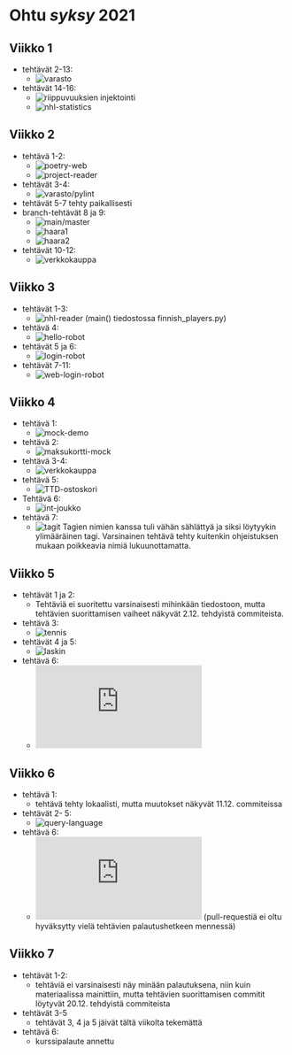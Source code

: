 # Ohtu *syksy* 2021
## Viikko 1
* tehtävät 2-13:
  - ![varasto](https://github.com/J-Uhero/ohtu-2021-viikko1)
* tehtävät 14-16:
  - ![riippuvuuksien injektointi](https://github.com/J-Uhero/ohtu-kevat-2021/tree/main/viikko1/riippuvuuksien-injektointi-1)
  - ![nhl-statistics](https://github.com/J-Uhero/ohtu-kevat-2021/tree/main/viikko1/nhl-statistics-1)

## Viikko 2
* tehtävä 1-2:
  - ![poetry-web](https://github.com/J-Uhero/ohtu-kevat-2021/tree/main/viikko2/poetry-web)
  - ![project-reader](https://github.com/J-Uhero/ohtu-kevat-2021/tree/main/viikko2/project-reader)
* tehtävät 3-4:
  - ![varasto/pylint](https://github.com/J-Uhero/ohtu-2021-viikko1)
* tehtävät 5-7 tehty paikallisesti
* branch-tehtävät 8 ja 9:
  - ![main/master](https://github.com/J-Uhero/ohtu-kevat-2021)
  - ![haara1](https://github.com/J-Uhero/ohtu-kevat-2021/tree/haara1)
  - ![haara2](https://github.com/J-Uhero/ohtu-kevat-2021/tree/haara2)
* tehtävät 10-12:
  - ![verkkokauppa](https://github.com/J-Uhero/ohtu-kevat-2021/tree/main/viikko2/verkkokauppa-1) 

## Viikko 3
* tehtävät 1-3:
   - ![nhl-reader](https://github.com/J-Uhero/ohtu-kevat-2021/tree/main/viikko3/nhl-reader) (main() tiedostossa finnish_players.py)
* tehtävä 4:
   - ![hello-robot](https://github.com/J-Uhero/ohtu-kevat-2021/tree/main/viikko3/hello-robot)
* tehtävät 5 ja 6:
   - ![login-robot](https://github.com/J-Uhero/ohtu-kevat-2021/tree/main/viikko3/login-robot)
* tehtävät 7-11:
   - ![web-login-robot](https://github.com/J-Uhero/ohtu-kevat-2021/tree/main/viikko3/web-login-robot)
 
 ## Viikko 4
 * tehtävä 1:
   - ![mock-demo](https://github.com/J-Uhero/ohtu-syksy-2021/tree/main/viikko4/mock-demo)
 * tehtävä 2:
   - ![maksukortti-mock](https://github.com/J-Uhero/ohtu-syksy-2021/tree/main/viikko4/maksukortti-mock)
 * tehtävä 3-4:
   - ![verkkokauppa](https://github.com/J-Uhero/ohtu-syksy-2021/tree/main/viikko4/verkkokauppa)
 * tehtävä 5:
   - ![TTD-ostoskori](https://github.com/J-Uhero/ohtu-syksy-2021/tree/main/viikko4/ttd-ostoskori)
 * Tehtävä 6:
   - ![int-joukko](https://github.com/J-Uhero/ohtu-syksy-2021/tree/main/viikko4/int-joukko)
 * tehtävä 7:
   - ![tagit](https://github.com/J-Uhero/ohtu-syksy-2021/tags) Tagien nimien kanssa tuli vähän sählättyä ja siksi löytyykin ylimääräinen tagi. Varsinainen tehtävä tehty kuitenkin ohjeistuksen mukaan poikkeavia nimiä lukuunottamatta.

## Viikko 5
* tehtävät 1 ja 2:
  - Tehtäviä ei suoritettu varsinaisesti mihinkään tiedostoon, mutta tehtävien suorittamisen vaiheet näkyvät 2.12. tehdyistä commiteista.
* tehtävä 3:
  - ![tennis](https://github.com/J-Uhero/ohtu-syksy-2021/tree/main/viikko5/tennis)
* tehtävät 4 ja 5:
  - ![laskin](https://github.com/J-Uhero/ohtu-syksy-2021/tree/main/viikko5/laskin)
* tehtävä 6:
  - ![retrospektiivi](https://github.com/J-Uhero/ohtu-syksy-2021/blob/main/retro.md)
 
 ## Viikko 6
 * tehtävä 1:
   - tehtävä tehty lokaalisti, mutta muutokset näkyvät 11.12. commiteissa
 * tehtävät 2- 5:
   - ![query-language](https://github.com/J-Uhero/ohtu-syksy-2021/tree/main/viikko6/query-language)
 * tehtävä 6:
   - ![pull-request](https://github.com/J-Uhero/ohtu-syksy-2021/blob/main/PULL.md) (pull-requestiä ei oltu hyväksytty vielä tehtävien palautushetkeen mennessä)
  
 ## Viikko 7
* tehtävät 1-2:
  - tehtäviä ei varsinaisesti näy minään palautuksena, niin kuin materiaalissa mainittiin, mutta tehtävien suorittamisen commitit löytyvät 20.12. tehdyistä commiteista
* tehtävät 3-5
  - tehtävät 3, 4 ja 5 jäivät tältä viikolta tekemättä
* tehtävä 6:
  - kurssipalaute annettu
